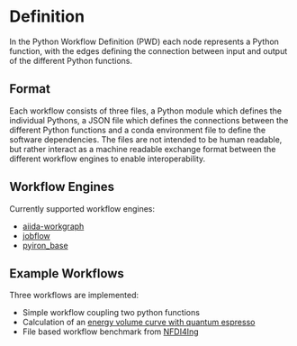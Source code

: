 # Definition
In the Python Workflow Definition (PWD) each node represents a Python function, with the edges defining the connection 
between input and output of the different Python functions. 

## Format
Each workflow consists of three files, a Python module which defines the individual Pythons, a JSON file which defines
the connections between the different Python functions and a conda environment file to define the software dependencies.
The files are not intended to be human readable, but rather interact as a machine readable exchange format between the 
different workflow engines to enable interoperability. 

## Workflow Engines
Currently supported workflow engines: 
* [aiida-workgraph](https://github.com/aiidateam/aiida-workgraph)
* [jobflow](https://github.com/materialsproject/jobflow)
* [pyiron_base](https://github.com/pyiron/pyiron_base)

## Example Workflows
Three workflows are implemented:
* Simple workflow coupling two python functions
* Calculation of an [energy volume curve with quantum espresso](https://materialdigital.github.io/ADIS2023/)
* File based workflow benchmark from [NFDI4Ing](https://www.inggrid.org/article/id/3726/)

